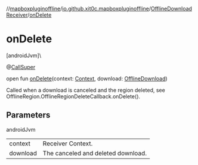 //[mapboxpluginoffline](../../../index.md)/[io.github.xit0c.mapboxpluginoffline](../index.md)/[OfflineDownloadReceiver](index.md)/[onDelete](on-delete.md)

# onDelete

[androidJvm]\

@[CallSuper](https://developer.android.com/reference/kotlin/androidx/annotation/CallSuper.html)

open fun [onDelete](on-delete.md)(context: [Context](https://developer.android.com/reference/kotlin/android/content/Context.html), download: [OfflineDownload](../../io.github.xit0c.mapboxpluginoffline.model/-offline-download/index.md))

Called when a download is canceled and the region deleted, see OfflineRegion.OfflineRegionDeleteCallback.onDelete().

## Parameters

androidJvm

| | |
|---|---|
| context | Receiver Context. |
| download | The canceled and deleted download. |
